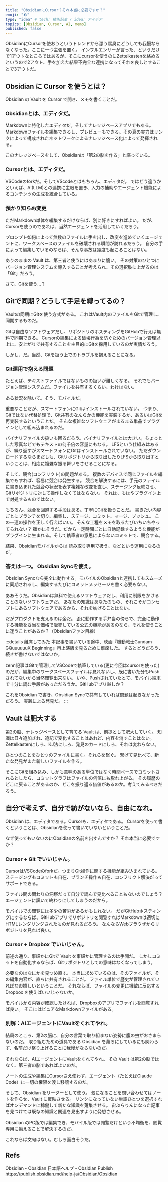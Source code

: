```yaml
---
title: "ObsidianにCursor？それ本当に必要ですか？"
emoji: "🪨"
type: "idea" # tech: 技術記事 / idea: アイデア
topics: [Obsidian, Cursor, AI, memo]
published: false
---
```


ObsidianにCursorを使おうというトレンドから漂う腐臭にどうしても我慢ならなくなった。ここに一つ主張を置く。
インフルエンサーが言った、というだけで1アウトなところではあるが、そこにcursorを使うのにZettelkastenを絡めるというので2アウト、手を加えた結果不完全な連携になってそれを良しとすることで3アウトだ。

## Obsidian に Cursor を使うとは？

Obsidian の Vault を Cursor で開き、メモを書くことだ。

### Obsidianとは、エディタだ。

Markdownに特化したエディタだ。そしてナレッジベースアプリでもある。
Markdownファイルを編集できるし、プレビューもできる。その真の実力はリンクによって構成されたネットワークによるナレッジベース化によって発揮される。

このナレッジベースをして、Obsidianは「第2の脳を作る」と謳っている。

### Cursorとは、エディタだ。

VSCodeのforkだ。そしてVScodeとはもちろん、エディタだ。
ではどう違うかといえば、AI(LLM)との連携に主眼を置き、入力の補助やエージェント機能によるコンテンツの生成を統合している。

### 預かり知らぬ変更

ただMarkdown単体を編集するだけならば、別に好きにすればよい。
だが、Cursorを使うのであれば、当然エージェントを活用していくだろう。

プロンプト如何によって無数のファイルに手を出し、改変を進めていくエージェントに、ワークスペースのファイルを破壊される瞬間が訪れるだろう。
自分の手によって編集しているのならば、そんな事故は幾度も起こることはない。

ありのままの Vault は、第三者と使うにはあまりに脆い。
その対策のひとつにバージョン管理システムを導入することが考えられ、その選択肢に上がるのは「Git」だろう。

さて、Gitを使う…？


## Gitで同期？どうして手足を縛ってるの？

Vaultの同期にGitを使う方式がある。
これはVault内のファイルをGitで管理し、同期するものだ。

Gitは自由なソフトウェアだし、リポジトリのホスティングをGitHubで行えば無料で同期できる。
Cursorの編集による破壊行為を防ぐためのバージョン管理以上に、安上がりで共有することを主目的にGitを採用しているのが実情だろう。

しかし、だ。当然、Gitを扱う上でのトラブルを抱えることになる。

### Git運用で抱える問題

たとえば、テキストファイルではないものの扱いが難しくなる。
それでもバージョン管理システムだ。ファイルを共有するくらい、わけはない。

ある状況を除いて。そう、モバイルだ。

重要なことだが、スマートフォンにGitはインストールされていない。
つまり、Gitではない代替処理で、Git共有のなんらかの機能を実装するか、あるいはGitを再実装するということだ。
そんな複雑なソフトウェアがまるまる単品でプラグインとして組み込まれるのだ。

バイナリファイルの扱いも困るだろう。バイナリファイルとは大きい。ちょっとした写真などでもテキストの何千倍の容量にもなる。
LFSという仕組みはあるが、繰り返すがスマートフォンにGitはインストールされていない。
ただダウンロードするならまだしも、Gitリポジトリから取り出したりLFSから取り出すということは、相応に複雑な振る舞いをさせることになる。

そして、競合(コンフリクト)の問題がある。
複数のデバイスで同じファイルを編集でもすれば、容易に競合は発生する。
競合を解決するには、手元のファイルに書き込まれた競合の状況を表す複雑な改変を直し、ステージング反映させ、Gitリポジトリに対して操作しなくてはならない。
それは、もはやプラグイン上で対処するものではない。

もちろん、競合を回避する手段はある。丁寧にGitを扱うことだ。
書きたい内容ごとにブランチを切り、編集し、ステージ、コミット、マージ、プッシュ。 この一連の操作を正しく行えばいい。
そんな工程をメモを取るたびいちいちやってられない？
確かにそうだ。だから一定時間ごとに自動記録するような機能がプラグインに生まれる。そして執筆者の意思によらないコミットで、競合する。

結果、Obsidianモバイルからは 読み取り専用で扱う、などという運用になるのだ。

### 答えは一つ。 Obsidian Syncを使え。

Obsidian Syncなら完全に動作する。モバイルのObsidianと連携してもスムーズに同期されるし、編集するたびにコミットメッセージを書く必要もない。

ああそうだ。Obsidianは無料で使えるソフトウェアだし、利用に制限をかけることのないソフトウェアだ。
あなたの知識はあなたのもの、それこそがコンセプトにあるソフトウェアであるから、それを妨げることはない。

だがプロダクトを支えるのは金だ。
歪に動作する手弁当の傍らで、完全に動作する機能を妥当な価格で販売している公式の機能があるのなら、それを使うことに迷うことがあるか？（Obsidianファン目線）

:::details 離席してみた
本記事を書いている途中、映画『機動戦士Gundam GQuuuuuuX Beginning』再上演版を見るために離席した。 するとどうだろう、続きが書けないではないか。

zenn記事はGitで管理してVSCodeで執筆している(更に今回はcursorを使った)のだが、編集中のワークスペースファイルは見れないし、既に書いた分もPushされてないから当然閲覧出来ない。
いや、Pushされていたとて、モバイル端末で十分に読む手段があっただろうか。GitHubアプリ越しか？

これをObsidian で書き、Obsidian Syncで共有していれば問題は起きなかっただろう。
実践による発見だ。
:::

## Vault は肥大する

第2の脳、ナレッジベースとして育てる Vault は、前提として肥大していく。
知識は日々追加され、追記で変化することはあれど、内容を消すことはない。
Zettelkastenにしろ、KJ法にしろ、発見のカードにしろ、それは変わらない。

ひとつのことをひとつのファイルに書く。それらを繋ぐ。
繋げて見比べて、新たな発見がまた新しいファイルを作る。

そこにGitを組み込み、しかも意味のある単位ではなく時間ベースでコミットされるとしたら、コミットグラフはファイルの何倍にも膨れ上がる。
その履歴のどこに戻ることがあるのか、どこを振り返る価値があるのか。考えてみるべきだろう。


## 自分で考えず、自分で紡がないなら、自由になれ。

Obsidian は、エディタである。Cursorも、エディタである。
Cursorを使って書くということは、Obsidianを使って書いていないということだ。

なぜ使ってもいないのにObsidianの名前を出すんですか？
それ本当に必要ですか？

### Cursor + Git でいいじゃん。

CursorはVSCodeのforkだ。つまりGit操作に関する機能が組み込まれている。
ステージングもコミットも自在、ブランチ操作も自在、コンフリクト解決だってサポートできる。

ファイル間の関わりの洞察だって自分で読んで見比べることもないのでしょう？エージェントに訊いて終わりにしてしまうのだから。

モバイルでの閲覧には多少の苦労があるかもしれない。
だがGitHubホスティングにするならば、GitHubアプリでリポジトリを閲覧すればMarkdownは適切にHTMLレンダリングされたものが見れるだろう。
なんならWebブラウザからリポジトリを見れば良い。

### Cursor + Dropbox でいいじゃん。

前述の通り、事細かにGitで Vault を事細かに管理するのは手間だ。
しかしコミットを自動化するならば、Gitリポジトリとしての意味はなくなってしまう。

必要なのはなにかを見つめ直す。
本当に求めているのは、そのファイルが、その編集内容が、直ちに共有されることだ。
ファイル単位で歴史が管理されていればなお嬉しいということだ。
それならば、ファイルの変更に機敏に反応する Dropbox を使えばいいじゃないか。

モバイルから内容が確認したければ、Dropboxのアプリでファイルを閲覧すれば良い。
そこにはピュアなMarkdownファイルがある。

### 別解：AIエージェントにVaultをくれてやれ。

結局のところ、第2の脳に、自分の言葉で取り組まない姿勢に腹の虫がおさまらないのだ。
取り組むための道具である Obsidian を蔑ろにしているにも関わらず、名前だけ祭り上げることに我慢がならないのだ。

それならば、AIエージェントにVaultをくれてやれ。
その Vault は第2の脳ではなく、第三者の脳であればよいのだ。

ノートの生成や編集にCursorさえ使わず、エージェント（たとえばClaude Code）に一切の権限を渡し移譲するのだ。

そして、Obsidian をリーダーとして使う。
気になることを問い合わせてはノートを作らせ、Vault に反映させる。
リンクになっていない単語ひとつを選択すればオンデマンドに稼働して新たな知識を蒐集させる。
宙ぶらりんになった記事を見つけては既存の知識と関連を見出すように発想させる。

Obsidian のPC版では編集でき、モバイル版では閲覧だけという不均衡を、閲覧専用に揃えることで解決するのだ。

これならば文句はない。むしろ面白そうだ。

## Refs

Obsidian - Obsidian 日本語ヘルプ - Obsidian Publish
https://publish.obsidian.md/help-ja/Obsidian/Obsidian
